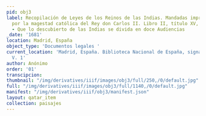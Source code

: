 ```yaml
---
pid: obj3
label: Recopilación de Leyes de los Reinos de las Indias. Mandadas imprimir, y publicar
  por la magestad católica del Rey don Carlos II. Libro II, título XV, ley primera
  - Que lo descubierto de las Indias se divida en doce Audiencias
_date: '1681'
location: Madrid, España
object_type: 'Documentos legales '
current_location: 'Madrid, España. Biblioteca Nacional de España, signatura: R/38739-387423/25836
  V. 1'
author: Anónimo
order: '01'
transcipcion:
thumbnail: "/img/derivatives/iiif/images/obj3/full/250,/0/default.jpg"
full: "/img/derivatives/iiif/images/obj3/full/1140,/0/default.jpg"
manifest: "/img/derivatives/iiif/obj3/manifest.json"
layout: qatar_item
collection: paisajes
---
```

